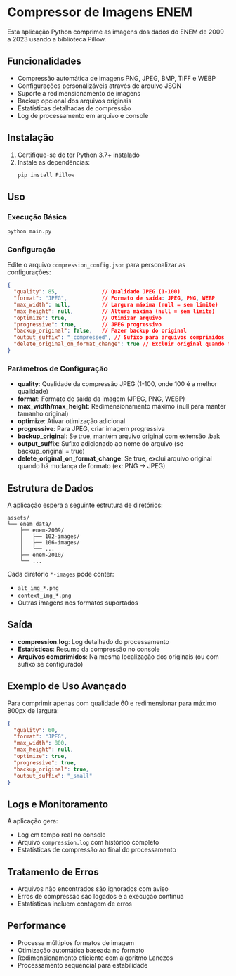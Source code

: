 # Compressor de Imagens ENEM

Esta aplicação Python comprime as imagens dos dados do ENEM de 2009 a 2023 usando a biblioteca Pillow.

## Funcionalidades

- Compressão automática de imagens PNG, JPEG, BMP, TIFF e WEBP
- Configurações personalizáveis através de arquivo JSON
- Suporte a redimensionamento de imagens
- Backup opcional dos arquivos originais
- Estatísticas detalhadas de compressão
- Log de processamento em arquivo e console

## Instalação

1. Certifique-se de ter Python 3.7+ instalado
2. Instale as dependências:
   ```bash
   pip install Pillow
   ```

## Uso

### Execução Básica
```bash
python main.py
```

### Configuração

Edite o arquivo `compression_config.json` para personalizar as configurações:

```json
{
  "quality": 85,              // Qualidade JPEG (1-100)
  "format": "JPEG",           // Formato de saída: JPEG, PNG, WEBP
  "max_width": null,          // Largura máxima (null = sem limite)
  "max_height": null,         // Altura máxima (null = sem limite)
  "optimize": true,           // Otimizar arquivo
  "progressive": true,        // JPEG progressivo
  "backup_original": false,   // Fazer backup do original
  "output_suffix": "_compressed", // Sufixo para arquivos comprimidos
  "delete_original_on_format_change": true // Excluir original quando formato muda
}
```

### Parâmetros de Configuração

- **quality**: Qualidade da compressão JPEG (1-100, onde 100 é a melhor qualidade)
- **format**: Formato de saída da imagem (JPEG, PNG, WEBP)
- **max_width/max_height**: Redimensionamento máximo (null para manter tamanho original)
- **optimize**: Ativar otimização adicional
- **progressive**: Para JPEG, criar imagem progressiva
- **backup_original**: Se true, mantém arquivo original com extensão .bak
- **output_suffix**: Sufixo adicionado ao nome do arquivo (se backup_original = true)
- **delete_original_on_format_change**: Se true, exclui arquivo original quando há mudança de formato (ex: PNG → JPEG)

## Estrutura de Dados

A aplicação espera a seguinte estrutura de diretórios:

```
assets/
└── enem_data/
    ├── enem-2009/
    │   ├── 102-images/
    │   ├── 106-images/
    │   └── ...
    ├── enem-2010/
    └── ...
```

Cada diretório `*-images` pode conter:
- `alt_img_*.png`
- `context_img_*.png`
- Outras imagens nos formatos suportados

## Saída

- **compression.log**: Log detalhado do processamento
- **Estatísticas**: Resumo da compressão no console
- **Arquivos comprimidos**: Na mesma localização dos originais (ou com sufixo se configurado)

## Exemplo de Uso Avançado

Para comprimir apenas com qualidade 60 e redimensionar para máximo 800px de largura:

```json
{
  "quality": 60,
  "format": "JPEG",
  "max_width": 800,
  "max_height": null,
  "optimize": true,
  "progressive": true,
  "backup_original": true,
  "output_suffix": "_small"
}
```

## Logs e Monitoramento

A aplicação gera:
- Log em tempo real no console
- Arquivo `compression.log` com histórico completo
- Estatísticas de compressão ao final do processamento

## Tratamento de Erros

- Arquivos não encontrados são ignorados com aviso
- Erros de compressão são logados e a execução continua
- Estatísticas incluem contagem de erros

## Performance

- Processa múltiplos formatos de imagem
- Otimização automática baseada no formato
- Redimensionamento eficiente com algoritmo Lanczos
- Processamento sequencial para estabilidade